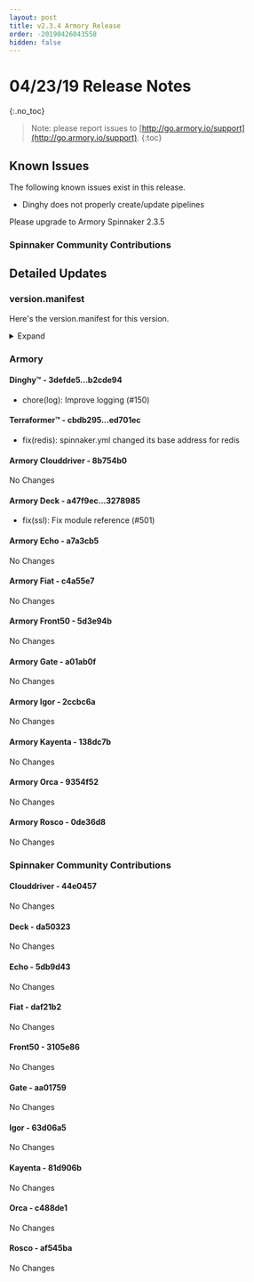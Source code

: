 ```yaml
---
layout: post
title: v2.3.4 Armory Release
order: -20190426043558
hidden: false
---
```


# 04/23/19 Release Notes
{:.no_toc}

> Note: please report issues to [http://go.armory.io/support](http://go.armory.io/support).
{:toc}



## Known Issues
The following known issues exist in this release. 
- Dinghy does not properly create/update pipelines

Please upgrade to Armory Spinnaker 2.3.5

###  Spinnaker Community Contributions
## Detailed Updates

### version.manifest
Here's the version.manifest for this version.
<details><summary>Expand</summary>
<pre class="highlight">
<code>export jenkins_build_number=403
export packager_version=38c3dc0
export oss_release_type=stable
export armoryspinnaker_version=2.3.4-rc403
export armoryspinnaker_version_manifest_url=https://s3-us-west-2.amazonaws.com/armory-web/install/release/armoryspinnaker-v2.3.4-rc403-version.manifest
export deck_version=2.7.8-da50323-stable9
export deck_armory_version=2.7.8-3278985-da50323-rc30
export kork_version=3.8.1-5814b41-stable145
export igor_version=1.1.1-63d06a5-stable160
export igor_armory_version=1.1.1-2ccbc6a-63d06a5-rc161
export front50_armory_version=0.15.2-5d3e94b-3105e86-rc92
export front50_version=0.15.2-3105e86-stable160
export clouddriver_version=4.3.9-44e0457-stable165
export clouddriver_armory_version=4.3.9-8b754b0-44e0457-rc166
export spinnaker_monitoring_version=0.11.2-232c84a-rc5
export echo_version=2.3.1-5db9d43-stable163
export echo_armory_version=2.3.1-a7a3cb5-5db9d43-rc120
export kayenta_armory_version=0.6.1-138dc7b-81d906b-rc158
export kayenta_version=0.6.1-81d906b-stable160
export dinghy_version=0.0.2-b2cde94-rc40
export rosco_armory_version=0.10.0-0de36d8-af545ba-rc158
export rosco_version=0.10.0-af545ba-stable160
export gate_armory_version=1.5.3-a01ab0f-aa01759-rc163
export gate_version=1.5.3-aa01759-stable162
export terraformer_version=0.0.1-ed701ec-rc9
export orca_version=2.4.2-c488de1-stable161
export orca_armory_version=2.4.2-9354f52-c488de1-rc161
export fiat_armory_version=1.3.2-c4a55e7-daf21b2-rc162
export fiat_version=1.3.2-daf21b2-stable160</code>
</pre>
</details>

### Armory
#### Dinghy&trade; - 3defde5...b2cde94
 - chore(log): Improve logging (#150)

#### Terraformer&trade; - cbdb295...ed701ec
 - fix(redis): spinnaker.yml changed its base address for redis

#### Armory Clouddriver  - 8b754b0
No Changes

#### Armory Deck  - a47f9ec...3278985
 - fix(ssl): Fix module reference (#501)

#### Armory Echo  - a7a3cb5
No Changes

#### Armory Fiat  - c4a55e7
No Changes

#### Armory Front50  - 5d3e94b
No Changes

#### Armory Gate  - a01ab0f
No Changes

#### Armory Igor  - 2ccbc6a
No Changes

#### Armory Kayenta  - 138dc7b
No Changes

#### Armory Orca  - 9354f52
No Changes

#### Armory Rosco  - 0de36d8
No Changes

###  Spinnaker Community Contributions

#### Clouddriver  - 44e0457
No Changes

#### Deck  - da50323
No Changes

#### Echo  - 5db9d43
No Changes

#### Fiat  - daf21b2
No Changes

#### Front50  - 3105e86
No Changes

#### Gate  - aa01759
No Changes

#### Igor  - 63d06a5
No Changes

#### Kayenta  - 81d906b
No Changes

#### Orca  - c488de1
No Changes

#### Rosco  - af545ba
No Changes
